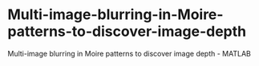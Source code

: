 # Multi-image-blurring-in-Moire-patterns-to-discover-image-depth
Multi-image blurring in Moire patterns to discover image depth - MATLAB
